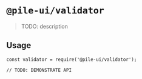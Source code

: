 # `@pile-ui/validator`

> TODO: description

## Usage

```
const validator = require('@pile-ui/validator');

// TODO: DEMONSTRATE API
```
